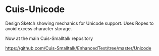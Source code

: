 Cuis-Unicode
============

Design Sketch showing mechanics for Unicode support. Uses Ropes to avoid excess character storage.

Now at the main Cuis-Smalltalk repository

  https://github.com/Cuis-Smalltalk/EnhancedText/tree/master/Unicode
